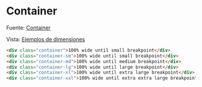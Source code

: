 # Container

Fuente: [Container](https://getbootstrap.com/docs/5.3/layout/containers/#how-they-work)

Vista: [Ejemplos de dimensiones](https://getbootstrap.com/docs/5.3/examples/grid/#containers)

```html title='Containers por tamaño'
<div class="container">100% wide until small breakpoint</div>
<div class="container-sm">100% wide until small breakpoint</div>
<div class="container-md">100% wide until medium breakpoint</div>
<div class="container-lg">100% wide until large breakpoint</div>
<div class="container-xl">100% wide until extra large breakpoint</div>
<div class="container-xxl">100% wide until extra extra large breakpoint</div>
```

